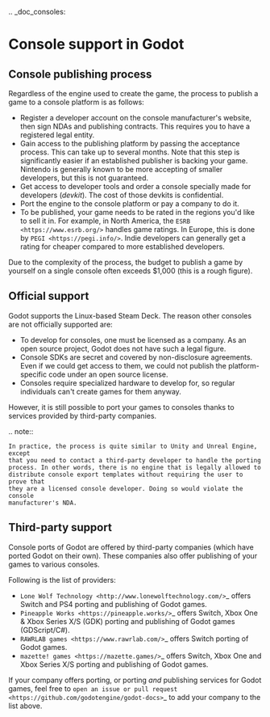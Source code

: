 .. _doc_consoles:

Console support in Godot
========================

Console publishing process
--------------------------

Regardless of the engine used to create the game, the process to publish a game
to a console platform is as follows:

- Register a developer account on the console manufacturer's website, then sign
  NDAs and publishing contracts. This requires you to have a registered legal
  entity.
- Gain access to the publishing platform by passing the acceptance process. This
  can take up to several months. Note that this step is significantly easier if
  an established publisher is backing your game. Nintendo is generally known to
  be more accepting of smaller developers, but this is not guaranteed.
- Get access to developer tools and order a console specially made for
  developers (*devkit*). The cost of those devkits is confidential.
- Port the engine to the console platform or pay a company to do it.
- To be published, your game needs to be rated in the regions you'd like to sell
  it in. For example, in North America, the `ESRB <https://www.esrb.org/>`
  handles game ratings. In Europe, this is done by
  `PEGI <https://pegi.info/>`. Indie developers can generally get a rating
  for cheaper compared to more established developers.

Due to the complexity of the process, the budget to publish a game by yourself on a
single console often exceeds $1,000 (this is a rough figure).

Official support
----------------

Godot supports the Linux-based Steam Deck. The reason other consoles are not
officially supported are:

- To develop for consoles, one must be licensed as a company.
  As an open source project, Godot does not have such a legal figure.
- Console SDKs are secret and covered by non-disclosure agreements.
  Even if we could get access to them, we could not publish
  the platform-specific code under an open source license.
- Consoles require specialized hardware to develop for, so regular individuals
  can't create games for them anyway.

However, it is still possible to port your games to consoles thanks to services
provided by third-party companies.

.. note::

    In practice, the process is quite similar to Unity and Unreal Engine, except
    that you need to contact a third-party developer to handle the porting
    process. In other words, there is no engine that is legally allowed to
    distribute console export templates without requiring the user to prove that
    they are a licensed console developer. Doing so would violate the console
    manufacturer's NDA.

Third-party support
-------------------

Console ports of Godot are offered by third-party companies (which have
ported Godot on their own). These companies also offer publishing of
your games to various consoles.

Following is the list of providers:

- `Lone Wolf Technology <http://www.lonewolftechnology.com/>`_ offers
  Switch and PS4 porting and publishing of Godot games.
- `Pineapple Works <https://pineapple.works/>`_ offers
  Switch, Xbox One & Xbox Series X/S (GDK) porting and publishing of Godot games (GDScript/C#).
- `RAWRLAB games <https://www.rawrlab.com/>`_ offers
  Switch porting of Godot games.
- `mazette! games <https://mazette.games/>`_ offers
  Switch, Xbox One and Xbox Series X/S porting and publishing of Godot games.

If your company offers porting, or porting *and* publishing services for Godot games,
feel free to
`open an issue or pull request <https://github.com/godotengine/godot-docs>`_
to add your company to the list above.

